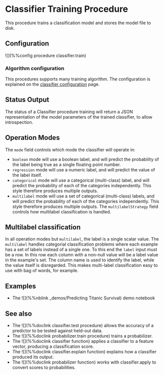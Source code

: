 # Classifier Training Procedure

This procedure trains a classification model and stores the model file to disk.

## Configuration

![](%%config procedure classifier.train)

### Algorithm configuration

This procedures supports many training algorithm. The configuration is explained
on the [classifier configuration](../ClassifierConf.md) page.


## Status Output

The status of a Classifier procedure training will return a JSON representation of the
model parameters of the trained classifier, to allow introspection.

## Operation Modes

The `mode` field controls which mode the classifier will operate in:

- `boolean` mode will use a boolean label, and will predict the probability of
  the label being true as a single floating point number.
- `regression` mode will use a numeric label, and will predict the value of
  the label itself.
- `categorical` mode will use a categorical (multi-class) label, and will
  predict the probability of each of the categories independently.  This
  style therefore produces multiple outputs.
- `multilabel` mode will use a set of categorical (multi-class) labels, and will
  predict the probability of each of the categories independently.  This
  style therefore produces multiple outputs. The `multilabelStrategy` field
  controls how multilabel classification is handled.

## Multilabel classification

In all operation modes but `multilabel`, the label is a single scalar value. The `multilabel` handles
categorial classification problems where each example has a set of labels instead of a single one.
To this end the `label` input must be a row. In this row each column with a non-null value will be a
label value in the example's set. The column name is used to identify the label, while the value itself is disregarded.
This makes multi-label classification easy to use with bag of words, for example.

## Examples

* The ![](%%nblink _demos/Predicting Titanic Survival) demo notebook

## See also

* The ![](%%doclink classifier.test procedure) allows the accuracy of a predictor to be tested against
held-out data.
* The ![](%%doclink probabilizer.train procedure) trains a probabilizer.
* The ![](%%doclink classifier function) applies a classifier to a feature vector, producing a classification score.
* The ![](%%doclink classifier.explain function) explains how a classifier produced its output.
* The ![](%%doclink probabilizer function) works with classifier.apply to convert scores to probabilities.
